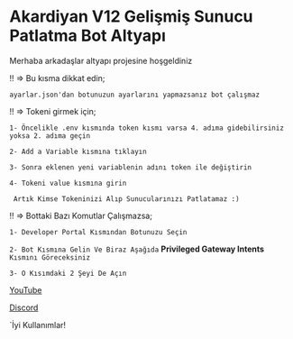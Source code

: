 Akardiyan V12 Gelişmiş Sunucu Patlatma Bot Altyapı
=================
Merhaba arkadaşlar altyapı projesine hoşgeldiniz

!! => Bu kısma dikkat edin;

`ayarlar.json'dan botunuzun ayarlarını yapmazsanız bot çalışmaz`

!! => Tokeni girmek için;

`1- Öncelikle .env kısmında token kısmı varsa 4. adıma gidebilirsiniz yoksa 2. adıma geçin`

`2- Add a Variable kısmına tıklayın`

`3- Sonra eklenen yeni variablenin adını token ile değiştirin`

`4- Tokeni value kısmına girin`


` Artık Kimse Tokeninizi Alıp Sunucularınızı Patlatamaz :)`


!! => Bottaki Bazı Komutlar Çalışmazsa;

`1- Developer Portal Kısmından Botunuzu Seçin`

`2- Bot Kısmına Gelin Ve Biraz Aşağıda` **Privileged Gateway Intents** `Kısmını Göreceksiniz`

`3- O Kısımdaki 2 Şeyi De Açın`

[YouTube](https://www.youtube.com/channel/UCefQXJPxd3YxXea-W-hq5RQ)

[Discord](https://discord.gg/eyj4HbT7JH)

 
 `İyi Kullanımlar!
